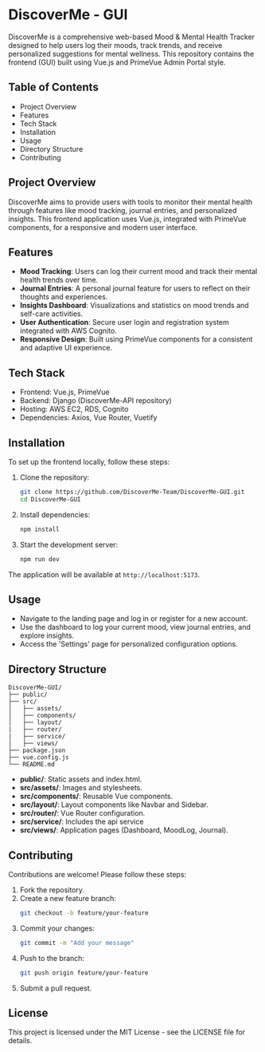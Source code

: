 
# DiscoverMe - GUI

DiscoverMe is a comprehensive web-based Mood & Mental Health Tracker designed to help users log their moods, track trends, and receive personalized suggestions for mental wellness. This repository contains the frontend (GUI) built using Vue.js and PrimeVue Admin Portal style.

## Table of Contents
- Project Overview
- Features
- Tech Stack
- Installation
- Usage
- Directory Structure
- Contributing


## Project Overview

DiscoverMe aims to provide users with tools to monitor their mental health through features like mood tracking, journal entries, and personalized insights. This frontend application uses Vue.js, integrated with PrimeVue components, for a responsive and modern user interface.

## Features

- **Mood Tracking**: Users can log their current mood and track their mental health trends over time.
- **Journal Entries**: A personal journal feature for users to reflect on their thoughts and experiences.
- **Insights Dashboard**: Visualizations and statistics on mood trends and self-care activities.
- **User Authentication**: Secure user login and registration system integrated with AWS Cognito.
- **Responsive Design**: Built using PrimeVue components for a consistent and adaptive UI experience.

## Tech Stack

- Frontend: Vue.js, PrimeVue
- Backend: Django (DiscoverMe-API repository)
- Hosting: AWS EC2, RDS, Cognito
- Dependencies: Axios, Vue Router, Vuetify

## Installation

To set up the frontend locally, follow these steps:

1. Clone the repository:
   ```bash
   git clone https://github.com/DiscoverMe-Team/DiscoverMe-GUI.git
   cd DiscoverMe-GUI
   ```

2. Install dependencies:
   ```bash
   npm install
   ```

3. Start the development server:
   ```bash
   npm run dev
   ```

The application will be available at `http://localhost:5173`.

## Usage

- Navigate to the landing page and log in or register for a new account.
- Use the dashboard to log your current mood, view journal entries, and explore insights.
- Access the 'Settings' page for personalized configuration options.

## Directory Structure

```
DiscoverMe-GUI/
├── public/
├── src/
│   ├── assets/
│   ├── components/
│   ├── layout/
|   ├── router/
|   ├── service/
│   ├── views/
├── package.json
├── vue.config.js
└── README.md
```

- **public/**: Static assets and index.html.
- **src/assets/**: Images and stylesheets.
- **src/components/**: Reusable Vue components.
- **src/layout/**: Layout components like Navbar and Sidebar.
- **src/router/**: Vue Router configuration.
- **src/service/**: Includes the api service
- **src/views/**: Application pages (Dashboard, MoodLog, Journal).


## Contributing

Contributions are welcome! Please follow these steps:

1. Fork the repository.
2. Create a new feature branch:
   ```bash
   git checkout -b feature/your-feature
   ```
3. Commit your changes:
   ```bash
   git commit -m "Add your message"
   ```
4. Push to the branch:
   ```bash
   git push origin feature/your-feature
   ```
5. Submit a pull request.

## License

This project is licensed under the MIT License - see the LICENSE file for details.
